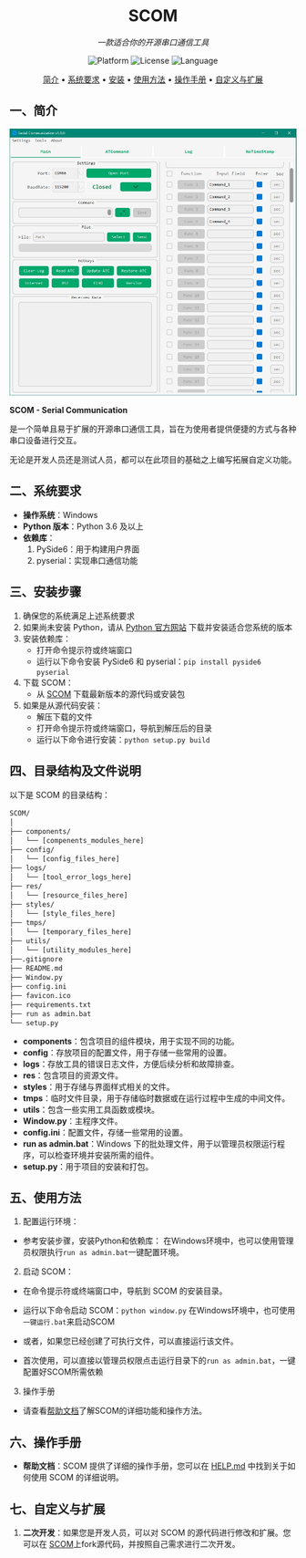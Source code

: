 <div align="center">
  <h1>SCOM</h1>
  <p><i>一款适合你的开源串口通信工具</i></p>

  ![Platform](https://img.shields.io/badge/平台-Windows-orange)
  ![License](https://img.shields.io/badge/许可证-MIT-green)
  ![Language](https://img.shields.io/badge/语言-Python-yellow)

</div>
<p align="center">
  <a href="#一简介">简介</a> •
  <a href="#二系统要求">系统要求</a> •
  <a href="#三安装步骤">安装</a> •
  <a href="#五使用方法">使用方法</a> •
  <a href="#六操作手册">操作手册</a> •
  <a href="#七自定义与扩展">自定义与扩展</a>
</p>

## 一、简介

![SCOM](./res/Samples.png)

**SCOM - Serial Communication**

是一个简单且易于扩展的开源串口通信工具，旨在为使用者提供便捷的方式与各种串口设备进行交互。

无论是开发人员还是测试人员，都可以在此项目的基础之上编写拓展自定义功能。

## 二、系统要求

- **操作系统**：Windows
- **Python 版本**：Python 3.6 及以上
- **依赖库**：
  1. PySide6：用于构建用户界面
  2. pyserial：实现串口通信功能

## 三、安装步骤

1. 确保您的系统满足上述系统要求
2. 如果尚未安装 Python，请从 [Python 官方网站](https://www.python.org/downloads/) 下载并安装适合您系统的版本
3. 安装依赖库：
   - 打开命令提示符或终端窗口
   - 运行以下命令安装 PySide6 和 pyserial：`pip install pyside6 pyserial`
4. 下载 SCOM：
   - 从 [SCOM](https://github.com/ifishin/SCOM) 下载最新版本的源代码或安装包
5. 如果是从源代码安装：
   - 解压下载的文件
   - 打开命令提示符或终端窗口，导航到解压后的目录
   - 运行以下命令进行安装：`python setup.py build`

## 四、目录结构及文件说明

以下是 SCOM 的目录结构：

```plaintext
SCOM/
│
├── components/
│   └── [compenents_modules_here]
├── config/
│   └── [config_files_here]
├── logs/
│   └── [tool_error_logs_here]
├── res/
│   └── [resource_files_here]
├── styles/
│   └── [style_files_here]
├── tmps/
│   └── [temporary_files_here]
├── utils/
│   └── [utility_modules_here]
├──.gitignore
├── README.md
├── Window.py
├── config.ini
├── favicon.ico
├── requirements.txt
├── run as admin.bat
└── setup.py
```

- **components**：包含项目的组件模块，用于实现不同的功能。
- **config**：存放项目的配置文件，用于存储一些常用的设置。
- **logs**：存放工具的错误日志文件，方便后续分析和故障排查。
- **res**：包含项目的资源文件。
- **styles**：用于存储与界面样式相关的文件。
- **tmps**：临时文件目录，用于存储临时数据或在运行过程中生成的中间文件。
- **utils**：包含一些实用工具函数或模块。
- **Window.py**：主程序文件。
- **config.ini**：配置文件，存储一些常用的设置。
- **run as admin.bat**：Windows 下的批处理文件，用于以管理员权限运行程序，可以检查环境并安装所需的组件。
- **setup.py**：用于项目的安装和打包。

## 五、使用方法

1. 配置运行环境：

- 参考安装步骤，安装Python和依赖库：
在Windows环境中，也可以使用管理员权限执行`run as admin.bat`一键配置环境。

2. 启动 SCOM：

- 在命令提示符或终端窗口中，导航到 SCOM 的安装目录。
- 运行以下命令启动 SCOM：`python window.py`
在Windows环境中，也可使用`一键运行.bat`来启动SCOM

- 或者，如果您已经创建了可执行文件，可以直接运行该文件。
- 首次使用，可以直接以管理员权限点击运行目录下的`run as admin.bat`，一键配置好SCOM所需依赖

3. 操作手册

- 请查看[帮助文档](HELP.md)了解SCOM的详细功能和操作方法。

## 六、操作手册

- **帮助文档**：SCOM 提供了详细的操作手册，您可以在 [HELP.md](HELP.md) 中找到关于如何使用 SCOM 的详细说明。


## 七、自定义与扩展

1. **二次开发**：如果您是开发人员，可以对 SCOM 的源代码进行修改和扩展。您可以在 [SCOM](https://github.com/ifishin/SCOM)上fork源代码，并按照自己需求进行二次开发。
